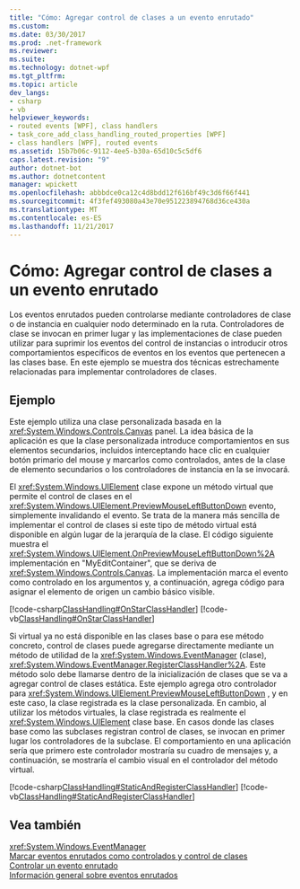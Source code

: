 ```yaml
---
title: "Cómo: Agregar control de clases a un evento enrutado"
ms.custom: 
ms.date: 03/30/2017
ms.prod: .net-framework
ms.reviewer: 
ms.suite: 
ms.technology: dotnet-wpf
ms.tgt_pltfrm: 
ms.topic: article
dev_langs:
- csharp
- vb
helpviewer_keywords:
- routed events [WPF], class handlers
- task_core_add_class_handling_routed_properties [WPF]
- class handlers [WPF], routed events
ms.assetid: 15b7b06c-9112-4ee5-b30a-65d10c5c5df6
caps.latest.revision: "9"
author: dotnet-bot
ms.author: dotnetcontent
manager: wpickett
ms.openlocfilehash: abbbdce0ca12c4d8bdd12f616bf49c3d6f66f441
ms.sourcegitcommit: 4f3fef493080a43e70e951223894768d36ce430a
ms.translationtype: MT
ms.contentlocale: es-ES
ms.lasthandoff: 11/21/2017
---
```

# <a name="how-to-add-class-handling-for-a-routed-event"></a>Cómo: Agregar control de clases a un evento enrutado
Los eventos enrutados pueden controlarse mediante controladores de clase o de instancia en cualquier nodo determinado en la ruta. Controladores de clase se invocan en primer lugar y las implementaciones de clase pueden utilizar para suprimir los eventos del control de instancias o introducir otros comportamientos específicos de eventos en los eventos que pertenecen a las clases base. En este ejemplo se muestra dos técnicas estrechamente relacionadas para implementar controladores de clases.  
  
## <a name="example"></a>Ejemplo  
 Este ejemplo utiliza una clase personalizada basada en la <xref:System.Windows.Controls.Canvas> panel. La idea básica de la aplicación es que la clase personalizada introduce comportamientos en sus elementos secundarios, incluidos interceptando hace clic en cualquier botón primario del mouse y marcarlos como controlados, antes de la clase de elemento secundarios o los controladores de instancia en la se invocará.  
  
 El <xref:System.Windows.UIElement> clase expone un método virtual que permite el control de clases en el <xref:System.Windows.UIElement.PreviewMouseLeftButtonDown> evento, simplemente invalidando el evento. Se trata de la manera más sencilla de implementar el control de clases si este tipo de método virtual está disponible en algún lugar de la jerarquía de la clase. El código siguiente muestra el <xref:System.Windows.UIElement.OnPreviewMouseLeftButtonDown%2A> implementación en "MyEditContainer", que se deriva de <xref:System.Windows.Controls.Canvas>. La implementación marca el evento como controlado en los argumentos y, a continuación, agrega código para asignar el elemento de origen un cambio básico visible.  
  
 [!code-csharp[ClassHandling#OnStarClassHandler](../../../../samples/snippets/csharp/VS_Snippets_Wpf/ClassHandling/CSharp/SDKSampleLibrary/class1.cs#onstarclasshandler)]
 [!code-vb[ClassHandling#OnStarClassHandler](../../../../samples/snippets/visualbasic/VS_Snippets_Wpf/ClassHandling/visualbasic/sdksamplelibrary/class1.vb#onstarclasshandler)]  
  
 Si virtual ya no está disponible en las clases base o para ese método concreto, control de clases puede agregarse directamente mediante un método de utilidad de la <xref:System.Windows.EventManager> (clase), <xref:System.Windows.EventManager.RegisterClassHandler%2A>. Este método solo debe llamarse dentro de la inicialización de clases que se va a agregar control de clases estática. Este ejemplo agrega otro controlador para <xref:System.Windows.UIElement.PreviewMouseLeftButtonDown> , y en este caso, la clase registrada es la clase personalizada. En cambio, al utilizar los métodos virtuales, la clase registrada es realmente el <xref:System.Windows.UIElement> clase base. En casos donde las clases base como las subclases registran control de clases, se invocan en primer lugar los controladores de la subclase. El comportamiento en una aplicación sería que primero este controlador mostraría su cuadro de mensajes y, a continuación, se mostraría el cambio visual en el controlador del método virtual.  
  
 [!code-csharp[ClassHandling#StaticAndRegisterClassHandler](../../../../samples/snippets/csharp/VS_Snippets_Wpf/ClassHandling/CSharp/SDKSampleLibrary/class1.cs#staticandregisterclasshandler)]
 [!code-vb[ClassHandling#StaticAndRegisterClassHandler](../../../../samples/snippets/visualbasic/VS_Snippets_Wpf/ClassHandling/visualbasic/sdksamplelibrary/class1.vb#staticandregisterclasshandler)]  
  
## <a name="see-also"></a>Vea también  
 <xref:System.Windows.EventManager>  
 [Marcar eventos enrutados como controlados y control de clases](../../../../docs/framework/wpf/advanced/marking-routed-events-as-handled-and-class-handling.md)  
 [Controlar un evento enrutado](../../../../docs/framework/wpf/advanced/how-to-handle-a-routed-event.md)  
 [Información general sobre eventos enrutados](../../../../docs/framework/wpf/advanced/routed-events-overview.md)
